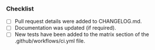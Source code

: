 ### Checklist
- [ ] Pull request details were added to CHANGELOG.md.
- [ ] Documentation was updated (if required).
- [ ] New tests have been added to the matrix section of the
      .github/workflows/ci.yml file.
